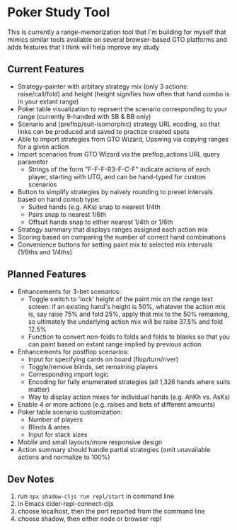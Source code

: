 # Poker Study Tool
This is currently a range-memorization tool that I'm building for myself that mimics similar tools available on several browser-based GTO platforms and adds features that I think will help improve my study

## Current Features
* Strategy-painter with arbitary strategy mix (only 3 actions: raise/call/fold) and height (height signifies how often that hand combo is in your extant range)
* Poker table visualization to reprsent the scenario corresponding to your range (currently 9-handed with SB & BB only)
* Scenario and (preflop/suit-isomorphic) strategy URL ecoding, so that links can be produced and saved to practice created spots
* Able to import strategies from GTO Wizard, Upswing via copying ranges for a given action
* Import scenarios from GTO Wizard via the preflop_actions URL query parameter
  - Strings of the form "F-F-F-R3-F-C-F" indicate actions of each player, starting with UTG, and can be hand-typed for custom scenarios
* Button to simplify strategies by naively rounding to preset intervals based on hand comob type:
  - Suited hands (e.g. AKs) snap to nearest 1/4th
  - Pairs snap to nearest 1/6th
  - Offsuit hands snap to either nearest 1/4th or 1/6th
* Strategy summary that displays ranges assigned each action mix
* Scoring based on comparing the number of correct hand combinations
* Convenience buttons for setting paint mix to selected mix intervals (1/6ths and 1/4ths)

## Planned Features
* Enhancements for 3-bet scenarios:
  - Toggle switch to 'lock' height of the paint mix on the range test screen: if an existing hand's height is 50%, whatever the action mix is, say raise 75% and fold 25%, apply that mix to the 50% remaining, so ultimately the underlying action mix will be raise 37.5% and fold 12.5%
  - Function to convert non-folds to folds and folds to blanks so that you can paint based on extant range implied by previous action
* Enhancements for postflop scenarios:
  - Input for specifying cards on board (flop/turn/river)
  - Toggle/remove blinds, set remaining players
  - Corresponding import logic
  - Encoding for fully enumerated strategies (all 1,326 hands where suits matter)
  - Way to display action mixes for individual hands (e.g. AhKh vs. AsKs)
* Enable 4 or more actions (e.g. raises and bets of different amounts)
* Poker table scenario customization:
  - Number of players
  - Blinds & antes
  - Input for stack sizes
* Mobile and small layouts/more responsive design
* Action summary should handle partial strategies (omit unavailable actions and normalize to 100%)

## Dev Notes
1. run `npx shadow-cljs run repl/start` in command line
2. in Emacs cider-repl-connect-cljs
3. choose localhost, then the port reported from the command line
4. choose shadow, then either node or browser repl
